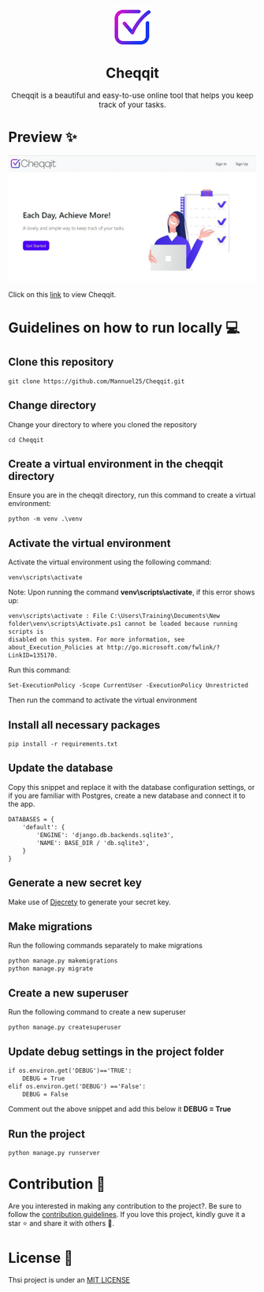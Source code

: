 <div align="center">
<img src="static/images/img.png" alt="Picture" style="display: block; margin: 0 auto"/>
</div>

<div align="center">
<h1>Cheqqit</h1>
<p style="font-size:15px;">Cheqqit is a beautiful and easy-to-use online tool that helps you keep track of your tasks.</p>
</div>

# Preview ✨

![Image](homepage_screenshot.jpg)

Click on this [link](https://cheqqit.herokuapp.com/) to view Cheqqit.

# Guidelines on how to run locally 💻

## Clone this repository

```
git clone https://github.com/Mannuel25/Cheqqit.git
```

## Change directory
Change your directory to where you cloned the repository

```
cd Cheqqit
```

## Create a virtual environment in the cheqqit directory
Ensure you are in the cheqqit directory, run this command to create a virtual environment:
```
python -m venv .\venv
```
## Activate the virtual environment
Activate the virtual environment using the following command: 
```
venv\scripts\activate
```
Note: Upon running the command **venv\scripts\activate**, if this error shows up:
```
venv\scripts\activate : File C:\Users\Training\Documents\New folder\venv\scripts\Activate.ps1 cannot be loaded because running scripts is 
disabled on this system. For more information, see about_Execution_Policies at http://go.microsoft.com/fwlink/?LinkID=135170.
```
Run this command: 
``` 
Set-ExecutionPolicy -Scope CurrentUser -ExecutionPolicy Unrestricted 
```
Then run the command to activate the virtual environment
## Install all necessary packages 

```
pip install -r requirements.txt
```
## Update the database 
Copy this snippet and replace it with the database configuration settings, or if you are familiar with Postgres, create a new database and connect it to the app.

```
DATABASES = {
    'default': {
        'ENGINE': 'django.db.backends.sqlite3',
        'NAME': BASE_DIR / 'db.sqlite3',
    }
}
```
## Generate a new secret key
Make use of [Djecrety](https://djecrety.ir/) to generate your secret key.

## Make migrations
Run the following commands separately to make migrations
```
python manage.py makemigrations
python manage.py migrate
```
## Create a new superuser
Run the following command to create a new superuser
```
python manage.py createsuperuser
```
## Update debug settings in the project folder

```
if os.environ.get('DEBUG')=='TRUE':
    DEBUG = True
elif os.environ.get('DEBUG') =='False':
    DEBUG = False
```
Comment out the above snippet and add this below it   **DEBUG = True**

## Run the project

```
python manage.py runserver
```
# Contribution 🌟
Are you interested in making any contribution to the project?. Be sure to follow the [contribution guidelines](CONTRIBUTING.md). If you love this project, kindly guve it a star ⭐ and share it with others 🤗.

# License 🔐
Thsi project is under an [MIT LICENSE](LICENSE)
